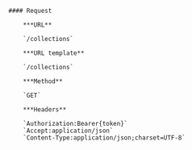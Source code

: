    #### Request

        ***URL**

        `/collections`

        ***URL template**

        `/collections`

        ***Method**

        `GET`

        ***Headers**

        `Authorization:Bearer{token}`
        `Accept:application/json`
        `Content-Type:application/json;charset=UTF-8`
